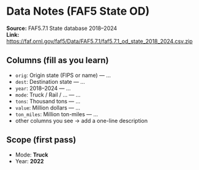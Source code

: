 # Data Notes (FAF5 State OD)
**Source:** FAF5.7.1 State database 2018–2024  
**Link:** https://faf.ornl.gov/faf5/Data/FAF5.7.1/faf5.7.1_od_state_2018_2024.csv.zip

## Columns (fill as you learn)
- `orig`: Origin state (FIPS or name) — …
- `dest`: Destination state — …
- `year`: 2018–2024 — …
- `mode`: Truck / Rail / … — …
- `tons`: Thousand tons — …
- `value`: Million dollars — …
- `ton_miles`: Million ton-miles — …
- other columns you see → add a one-line description

## Scope (first pass)
- Mode: **Truck**
- Year: **2022**
